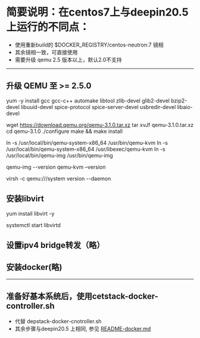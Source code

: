 # 简要说明：在centos7上与deepin20.5 上运行的不同点： 

 - 使用重新build的 $DOCKER_REGISTRY/centos-neutron:7 镜相
 - 其余镜相一致，可直接使用
 - 需要升级 qemu 2.5 版本以上，默认2.0不支持

---

## 升级 QEMU 至 >= 2.5.0

yum -y install gcc gcc-c++ automake libtool zlib-devel glib2-devel bzip2-devel libuuid-devel spice-protocol spice-server-devel usbredir-devel libaio-devel

wget https://download.qemu.org/qemu-3.1.0.tar.xz
tar xvJf qemu-3.1.0.tar.xz
cd qemu-3.1.0
./configure
make && make install

ln -s /usr/local/bin/qemu-system-x86_64 /usr/bin/qemu-kvm
ln -s /usr/local/bin/qemu-system-x86_64 /usr/libexec/qemu-kvm
ln -s /usr/local/bin/qemu-img /usr/bin/qemu-img

qemu-img --version
qemu-kvm –version

virsh -c qemu:///system version --daemon

## 安装libvirt

yum install libvirt -y

systemctl start libvirtd

## 设置ipv4 bridge转发（略）

## 安装docker(略)

---------------------------------

## 准备好基本系统后，使用cetstack-docker-controller.sh  

- 代替 depstack-docker-cnotroller.sh 
- 其余步骤与deepin20.5 上相同, 参见 [README-docker.md](README-docker.md)
